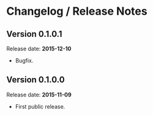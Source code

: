 Changelog / Release Notes
=========================

Version 0.1.0.1
---------------

Release date: **2015-12-10**

* Bugfix.

Version 0.1.0.0
---------------

Release date: **2015-11-09**

* First public release.
